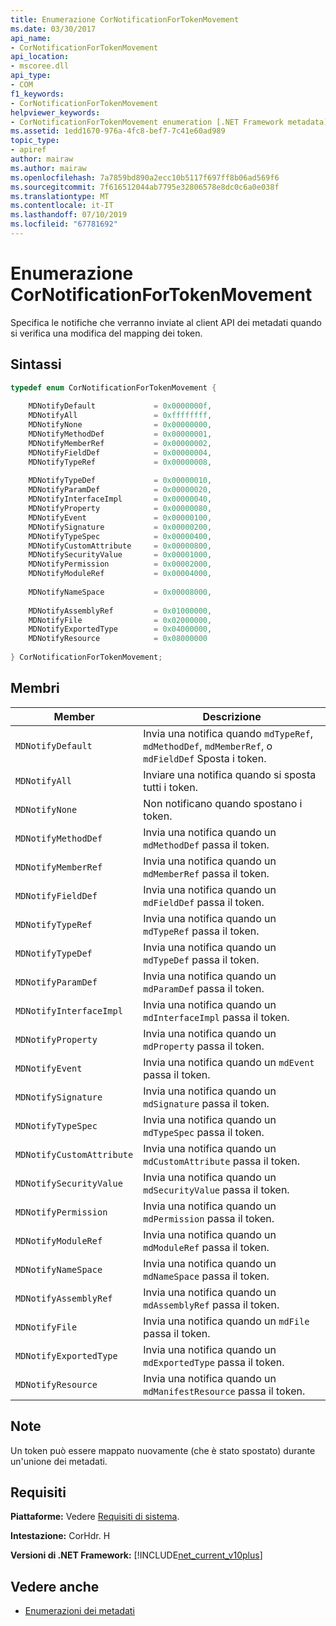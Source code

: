 ```yaml
---
title: Enumerazione CorNotificationForTokenMovement
ms.date: 03/30/2017
api_name:
- CorNotificationForTokenMovement
api_location:
- mscoree.dll
api_type:
- COM
f1_keywords:
- CorNotificationForTokenMovement
helpviewer_keywords:
- CorNotificationForTokenMovement enumeration [.NET Framework metadata]
ms.assetid: 1edd1670-976a-4fc8-bef7-7c41e60ad989
topic_type:
- apiref
author: mairaw
ms.author: mairaw
ms.openlocfilehash: 7a7859bd890a2ecc10b5117f697ff8b06ad569f6
ms.sourcegitcommit: 7f616512044ab7795e32806578e8dc0c6a0e038f
ms.translationtype: MT
ms.contentlocale: it-IT
ms.lasthandoff: 07/10/2019
ms.locfileid: "67781692"
---
```

# <a name="cornotificationfortokenmovement-enumeration"></a>Enumerazione CorNotificationForTokenMovement
Specifica le notifiche che verranno inviate al client API dei metadati quando si verifica una modifica del mapping dei token.  
  
## <a name="syntax"></a>Sintassi  
  
```cpp  
typedef enum CorNotificationForTokenMovement {  
  
    MDNotifyDefault             = 0x0000000f,  
    MDNotifyAll                 = 0xffffffff,  
    MDNotifyNone                = 0x00000000,  
    MDNotifyMethodDef           = 0x00000001,  
    MDNotifyMemberRef           = 0x00000002,  
    MDNotifyFieldDef            = 0x00000004,  
    MDNotifyTypeRef             = 0x00000008,  
  
    MDNotifyTypeDef             = 0x00000010,  
    MDNotifyParamDef            = 0x00000020,  
    MDNotifyInterfaceImpl       = 0x00000040,  
    MDNotifyProperty            = 0x00000080,  
    MDNotifyEvent               = 0x00000100,  
    MDNotifySignature           = 0x00000200,  
    MDNotifyTypeSpec            = 0x00000400,  
    MDNotifyCustomAttribute     = 0x00000800,  
    MDNotifySecurityValue       = 0x00001000,  
    MDNotifyPermission          = 0x00002000,  
    MDNotifyModuleRef           = 0x00004000,  
  
    MDNotifyNameSpace           = 0x00008000,  
  
    MDNotifyAssemblyRef         = 0x01000000,  
    MDNotifyFile                = 0x02000000,  
    MDNotifyExportedType        = 0x04000000,  
    MDNotifyResource            = 0x08000000  
  
} CorNotificationForTokenMovement;  
```  
  
## <a name="members"></a>Membri  
  
|Member|Descrizione|  
|------------|-----------------|  
|`MDNotifyDefault`|Invia una notifica quando `mdTypeRef`, `mdMethodDef`, `mdMemberRef`, o `mdFieldDef` Sposta i token.|  
|`MDNotifyAll`|Inviare una notifica quando si sposta tutti i token.|  
|`MDNotifyNone`|Non notificano quando spostano i token.|  
|`MDNotifyMethodDef`|Invia una notifica quando un `mdMethodDef` passa il token.|  
|`MDNotifyMemberRef`|Invia una notifica quando un `mdMemberRef` passa il token.|  
|`MDNotifyFieldDef`|Invia una notifica quando un `mdFieldDef` passa il token.|  
|`MDNotifyTypeRef`|Invia una notifica quando un `mdTypeRef` passa il token.|  
|`MDNotifyTypeDef`|Invia una notifica quando un `mdTypeDef` passa il token.|  
|`MDNotifyParamDef`|Invia una notifica quando un `mdParamDef` passa il token.|  
|`MDNotifyInterfaceImpl`|Invia una notifica quando un `mdInterfaceImpl` passa il token.|  
|`MDNotifyProperty`|Invia una notifica quando un `mdProperty` passa il token.|  
|`MDNotifyEvent`|Invia una notifica quando un `mdEvent` passa il token.|  
|`MDNotifySignature`|Invia una notifica quando un `mdSignature` passa il token.|  
|`MDNotifyTypeSpec`|Invia una notifica quando un `mdTypeSpec` passa il token.|  
|`MDNotifyCustomAttribute`|Invia una notifica quando un `mdCustomAttribute` passa il token.|  
|`MDNotifySecurityValue`|Invia una notifica quando un `mdSecurityValue` passa il token.|  
|`MDNotifyPermission`|Invia una notifica quando un `mdPermission` passa il token.|  
|`MDNotifyModuleRef`|Invia una notifica quando un `mdModuleRef` passa il token.|  
|`MDNotifyNameSpace`|Invia una notifica quando un `mdNameSpace` passa il token.|  
|`MDNotifyAssemblyRef`|Invia una notifica quando un `mdAssemblyRef` passa il token.|  
|`MDNotifyFile`|Invia una notifica quando un `mdFile` passa il token.|  
|`MDNotifyExportedType`|Invia una notifica quando un `mdExportedType` passa il token.|  
|`MDNotifyResource`|Invia una notifica quando un `mdManifestResource` passa il token.|  
  
## <a name="remarks"></a>Note  
 Un token può essere mappato nuovamente (che è stato spostato) durante un'unione dei metadati.  
  
## <a name="requirements"></a>Requisiti  
 **Piattaforme:** Vedere [Requisiti di sistema](../../../../docs/framework/get-started/system-requirements.md).  
  
 **Intestazione:** CorHdr. H  
  
 **Versioni di .NET Framework:** [!INCLUDE[net_current_v10plus](../../../../includes/net-current-v10plus-md.md)]  
  
## <a name="see-also"></a>Vedere anche

- [Enumerazioni dei metadati](../../../../docs/framework/unmanaged-api/metadata/metadata-enumerations.md)
